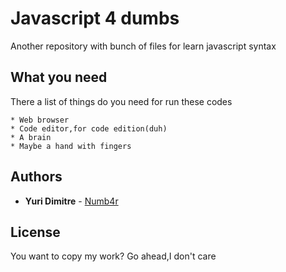 # Javascript 4 dumbs
Another repository with bunch of files for learn javascript syntax

## What you need

There a list of things do you need for run these codes
```
* Web browser
* Code editor,for code edition(duh)
* A brain
* Maybe a hand with fingers

```
## Authors

* **Yuri Dimitre**  - [Numb4r](https://github.com/Numb4r)

## License
You want to copy my work?
Go ahead,I don't care
